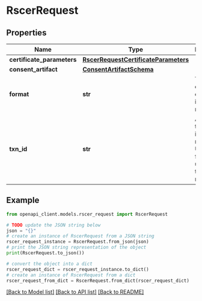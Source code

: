 # RscerRequest


## Properties

Name | Type | Description | Notes
------------ | ------------- | ------------- | -------------
**certificate_parameters** | [**RscerRequestCertificateParameters**](RscerRequestCertificateParameters.md) |  | [optional] 
**consent_artifact** | [**ConsentArtifactSchema**](ConsentArtifactSchema.md) |  | [optional] 
**format** | **str** | The format of the certificate in response. | 
**txn_id** | **str** | A unique transaction id for this request in UUID format. It is used for tracking the request. | 

## Example

```python
from openapi_client.models.rscer_request import RscerRequest

# TODO update the JSON string below
json = "{}"
# create an instance of RscerRequest from a JSON string
rscer_request_instance = RscerRequest.from_json(json)
# print the JSON string representation of the object
print(RscerRequest.to_json())

# convert the object into a dict
rscer_request_dict = rscer_request_instance.to_dict()
# create an instance of RscerRequest from a dict
rscer_request_from_dict = RscerRequest.from_dict(rscer_request_dict)
```
[[Back to Model list]](../README.md#documentation-for-models) [[Back to API list]](../README.md#documentation-for-api-endpoints) [[Back to README]](../README.md)


